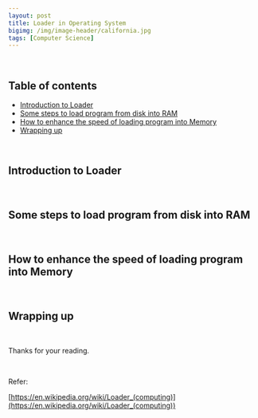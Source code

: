 ```yaml
---
layout: post
title: Loader in Operating System
bigimg: /img/image-header/california.jpg
tags: [Computer Science]
---
```



<br>

## Table of contents
- [Introduction to Loader](#introduction-to-loader)
- [Some steps to load program from disk into RAM](#some-steps-to-load-program-from-disk-into-ram)
- [How to enhance the speed of loading program into Memory](#how-to-enhance-the-speed-of-loading-program-into-memory)
- [Wrapping up](#wrapping-up)

<br>

## Introduction to Loader





<br>

## Some steps to load program from disk into RAM





<br>

## How to enhance the speed of loading program into Memory




<br>

## Wrapping up




<br>

Thanks for your reading.

<br>

Refer:

[https://en.wikipedia.org/wiki/Loader_(computing)](https://en.wikipedia.org/wiki/Loader_(computing))
